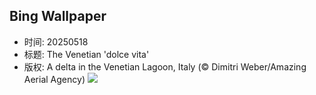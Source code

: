 ## Bing Wallpaper
- 时间: 20250518
- 标题: The Venetian 'dolce vita'
- 版权: A delta in the Venetian Lagoon, Italy (© Dimitri Weber/Amazing Aerial Agency)
![](https://cn.bing.com/th?id=OHR.VeniceLagoon_EN-US3686079353_UHD.jpg&rf=LaDigue_UHD.jpg&pid=hp&w=3840&h=2160&rs=1&c=4)
